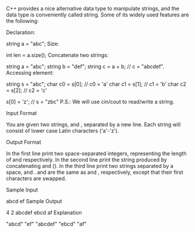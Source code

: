 C++ provides a nice alternative data type to manipulate strings, and the data type is conveniently called string. Some of its widely used features are the following:

Declaration:

string a = "abc";
Size:

int len = a.size();
Concatenate two strings:

string a = "abc";
string b = "def";
string c = a + b; // c = "abcdef".
Accessing  element:

string s = "abc";
char   c0 = s[0];   // c0 = 'a'
char   c1 = s[1];   // c1 = 'b'
char   c2 = s[2];   // c2 = 'c'

s[0] = 'z';         // s = "zbc"
P.S.: We will use cin/cout to read/write a string.

Input Format

You are given two strings,  and , separated by a new line. Each string will consist of lower case Latin characters ('a'-'z').

Output Format

In the first line print two space-separated integers, representing the length of  and  respectively. 
In the second line print the string produced by concatenating  and  (). 
In the third line print two strings separated by a space,  and .  and  are the same as  and , respectively, except that their first characters are swapped.

Sample Input

abcd
ef
Sample Output

4 2
abcdef
ebcd af
Explanation

 "abcd"
 "ef"
 "abcdef"
 "ebcd"
 "af"
